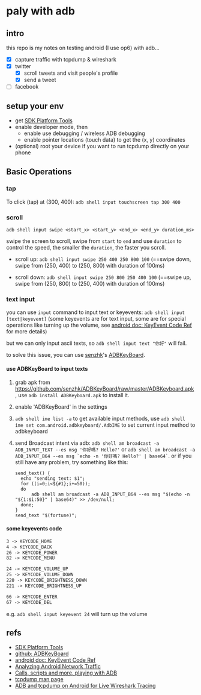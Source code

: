 # paly with adb

## intro

this repo is my notes on testing android (I use op6) with adb...

* [x] capture traffic with tcpdump & wireshark
* [x] twitter
  * [x] scroll tweets and visit people's profile
  * [x] send a tweet
* [ ] facebook

## setup your env

* get [SDK Platform Tools](https://developer.android.com/studio/releases/platform-tools)
* enable developer mode, then
  * enable use debugging / wireless ADB debugging
  * enable pointer locations (touch data) to get the (x, y) coordinates
* (optional) root your device if you want to run tcpdump directly on your phone

## Basic Operations

### tap

To click (tap) at (300, 400): `adb shell input touchscreen tap 300 400`

### scroll

`adb shell input swipe <start_x> <start_y> <end_x> <end_y> duration_ms>`

swipe the screen to scroll, swipe from `start` to `end` and use `duration` to control the speed, the smaller the `duration`, the faster you scroll.

* scroll up: `adb shell input swipe 250 400 250 800 100` (==swipe down, swipe from (250, 400) to (250, 800) with duration of 100ms)

* scroll down: `adb shell input swipe 250 800 250 400 100` (==swipe up, swipe from (250, 800) to (250, 400) with duration of 100ms)

### text input

you can use `input` command to input text or keyevents: `adb shell input [text|keyevent]` (some keyevents are for text input, some are for special operations like turning up the volume, see [android doc: KeyEvent Code Ref](http://developer.android.com/reference/android/view/KeyEvent.html) for more details)

but we can only input ascii texts, so `adb shell input text "你好"` will fail.

to solve this issue, you can use [senzhk](https://github.com/senzhk)'s [ADBKeyBoard](https://github.com/senzhk/ADBKeyBoard).

#### use ADBKeyBoard to input texts

1. grab apk from https://github.com/senzhk/ADBKeyBoard/raw/master/ADBKeyboard.apk, use `adb install ADBKeyboard.apk` to install it.
2. enable 'ADBKeyBoard' in the settings
3. `adb shell ime list -a` to get available input methods, use `adb shell ime set com.android.adbkeyboard/.AdbIME` to set current input method to adbkeyboard
4. send Broadcast intent via adb: `adb shell am broadcast -a ADB_INPUT_TEXT --es msg '你好嗎? Hello?'` or `` adb shell am broadcast -a ADB_INPUT_B64 --es msg `echo -n '你好嗎? Hello?' | base64` ``.
   or if you still have any problem, try something like this:

    ```shell
    send_text() {
      echo "sending text: $1";
      for ((i=0;i<${#1};i+=50));
      do
          adb shell am broadcast -a ADB_INPUT_B64 --es msg "$(echo -n "${1:$i:50}" | base64)" >> /dev/null;
      done;
    }
    send_text "$(fortune)";
    ```

#### some keyevents code

```txt
3 -> KEYCODE_HOME
4 -> KEYCODE_BACK
26 -> KEYCODE_POWER
82 -> KEYCODE_MENU

24 -> KEYCODE_VOLUME_UP
25 -> KEYCODE_VOLUME_DOWN
220 -> KEYCODE_BRIGHTNESS_DOWN
221 -> KEYCODE_BRIGHTNESS_UP

66 -> KEYCODE_ENTER
67 -> KEYCODE_DEL
```

e.g. `adb shell input keyevent 24` will turn up the volume

## refs

* [SDK Platform Tools](https://developer.android.com/studio/releases/platform-tools)
* [github: ADBKeyBoard](https://github.com/senzhk/ADBKeyBoard)
* [android doc: KeyEvent Code Ref](http://developer.android.com/reference/android/view/KeyEvent.html)
* [Analyzing Android Network Traffic](https://code.tutsplus.com/tutorials/analyzing-android-network-traffic--mobile-10663)
* [Calls, scripts and more, playing with ADB](https://hacklabos.org/en/project/calls-scripts-and-more-playing-with-adb/)
* [tcpdump man page](https://www.tcpdump.org/tcpdump_man.html)
* [ADB and tcpdump on Android for Live Wireshark Tracing](https://blog.wirelessmoves.com/2017/02/adb-and-tcpdump-on-android-for-live-wireshark-tracing.html)
